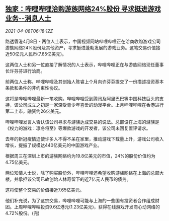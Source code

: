 <!--1617863462000-->
[独家：哔哩哔哩洽购游族网络24%股份 寻求挺进游戏业务--消息人士](https://cn.reuters.com/article/exclusive-bilibili-0408-thur-idCNKBS2BV0NK)
------

<div><i>2021-04-08T06:18:12Z</i></div><p>路透香港4月8日 - 两位人士表示，中国视频网站哔哩哔哩正在洽商收购游戏公司游族网络24%股份及其他资产，寻求挺进蓬勃发展的游戏业务。这笔交易价值接近50亿元人民币(7.65亿美元)。</p><p>这两位人士和另一位直接了解情况的人士表示，哔哩哔哩正在与游族网络现任董事长许芬芬进行洽商。</p><p>前两位人士称，哔哩哔哩及其创始人陈睿上个月向许芬芬提交了一份描述投资基本条款和条件的非约束性协议。</p><p>这将是哔哩哔哩最新一笔收购。哔哩哔哩受到腾讯及阿里巴巴等中国科技巨头的支持，该公司成立之初是一家深受青少年喜爱的动漫平台。上月哔哩哔哩在香港进行第二上市，融资约26亿美元。</p><p>哔哩哔哩发言人否认该公司寻求与游族达成交易的说法。总部设在上海的游族是《权力的游戏：凛冬将至》等爆款游戏的开发者，该公司未回复置评请求。</p><p>去年的新冠疫情迫使许多人不得不呆在家里，推动游戏下载量上升，游戏公司收入增长，提振了规模达440亿美元的中国游戏产业。</p><p>根据周三在深圳上市的游族网络约为19.8亿美元的市值，24%的股份价值约为4.75亿美元。</p><p>两位知情人士说，除了购买股份外，哔哩哔哩还希望收购游族网络在上海的总部大楼，并承担该公司已故创始人林奇留下的近7亿元人民币的债务。</p><p>这将使整个交易的价值接近7.65亿美元。</p><p>他们补充说，为了这宗交易，哔哩哔哩可能与上海的一些国有投资者合作组成财团。上周哔哩哔哩投资9.6亿港元(1.23亿美元)，获得在线游戏开发商心动网络的4.72%股份。(完)</p>
